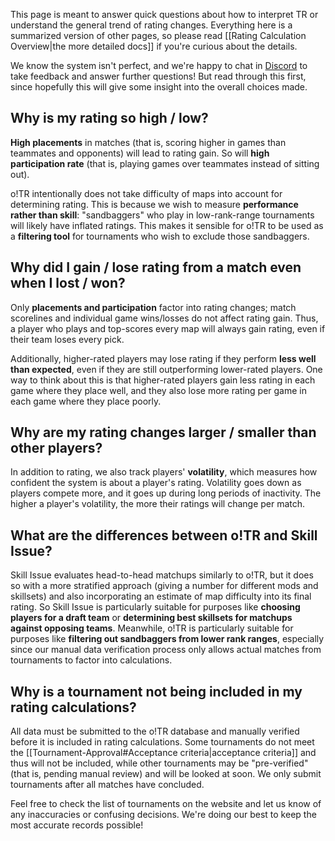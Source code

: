 This page is meant to answer quick questions about how to interpret TR or understand the general trend of rating changes. Everything here is a summarized version of other pages, so please read [[Rating Calculation Overview|the more detailed docs]] if you're curious about the details.

We know the system isn't perfect, and we're happy to chat in [Discord](https://discord.gg/R53AwX2tJA) to take feedback and answer further questions! But read through this first, since hopefully this will give some insight into the overall choices made. 

## Why is my rating so high / low?

**High placements** in matches (that is, scoring higher in games than teammates and opponents) will lead to rating gain. So will **high participation rate**  (that is, playing games over teammates instead of sitting out). 

o!TR intentionally does not take difficulty of maps into account for determining rating. This is because we wish to measure **performance rather than skill**: "sandbaggers" who play in low-rank-range tournaments will likely have inflated ratings. This makes it sensible for o!TR to be used as a **filtering tool** for tournaments who wish to exclude those sandbaggers.

## Why did I gain / lose rating from a match even when I lost / won?

Only **placements and participation** factor into rating changes; match scorelines and individual game wins/losses do not affect rating gain. Thus, a player who plays and top-scores every map will always gain rating, even if their team loses every pick.

Additionally, higher-rated players may lose rating if they perform **less well than expected**, even if they are still outperforming lower-rated players. One way to think about this is that higher-rated players gain less rating in each game where they place well, and they also lose more rating per game in each game where they place poorly.

## Why are my rating changes larger / smaller than other players?

In addition to rating, we also track players' **volatility**, which measures how confident the system is about a player's rating. Volatility goes down as players compete more, and it goes up during long periods of inactivity. The higher a player's volatility, the more their ratings will change per match.

## What are the differences between o!TR and Skill Issue?

Skill Issue evaluates head-to-head matchups similarly to o!TR, but it does so with a more stratified approach (giving a number for different mods and skillsets) and also incorporating an estimate of map difficulty into its final rating. So Skill Issue is particularly suitable for purposes like **choosing players for a draft team** or **determining best skillsets for matchups against opposing teams**. Meanwhile, o!TR is particularly suitable for purposes like **filtering out sandbaggers from lower rank ranges**, especially since our manual data verification process only allows actual matches from tournaments to factor into calculations.

## Why is a tournament not being included in my rating calculations?

All data must be submitted to the o!TR database and manually verified before it is included in rating calculations. Some tournaments do not meet the [[Tournament-Approval#Acceptance criteria|acceptance criteria]] and thus will not be included, while other tournaments may be "pre-verified" (that is, pending manual review) and will be looked at soon. We only submit tournaments after all matches have concluded.

Feel free to check the list of tournaments on the website and let us know of any inaccuracies or confusing decisions. We're doing our best to keep the most accurate records possible!